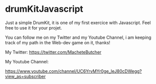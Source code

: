 # drumKitJavascript
Just a simple DrumKit, it is one of my first exercice with Javascript. Feel free to use it for your projet.

You can follow me on my Twitter and my Youtube Channel, i am keeping track of my path in the Web-dev game on it, thanks!

My Twitter: 
https://twitter.com/MacheteButcher


My Youtube Channel:

https://www.youtube.com/channel/UC6YrvMYr0ge_leJ80cDWegg?view_as=subscriber


